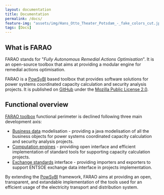```yaml
---
layout: documentation
title: Documentation
permalink: /docs/
feature-img: "assets/img/Hans_Otto_Theater_Potsdam_-_fake_colors_cut.jpg"
tags: [Docs]
---
```


## What is FARAO

FARAO stands for "*Fully Autonomous Remedial Actions Optimisation*". It is an open-source
toolbox that aims at providing a modular engine for remedial actions optimisation.

FARAO is a [PowSyBl](http://www.powsybl.org) based toolbox that provides software
solutions for power systems coordinated capacity calculation and security analysis projects.
It is published on [GitHub](https://github.com/farao-community) under the [Mozilla Public License 2.0](https://www.mozilla.org/en-US/MPL/2.0/).

## Functional overview

[FARAO toolbox](https://github.com/farao-community/farao-core) functional perimeter is declined following three main development axis:

- [Business data](/docs/data) modelisation - providing a java modelisation of all the business objects
for power systems coordinated capacity calculation and security analysis projects.
- [Computation engines](/docs/engine) - providing open interface and efficient implementation of standard
tools for supporting capacity calculation projects.
- [Exchange standards](/docs/format) interface - providing importers and exporters to support ENTSOE exchange
data interface in projects implementation.    

By extending the [PowSyBl](http://www.powsybl.org) framework, FARAO aims at providing an open, transparent,
and extandable implementation of the tools used for an efficient usage of the electricity transport
and distribution system.


